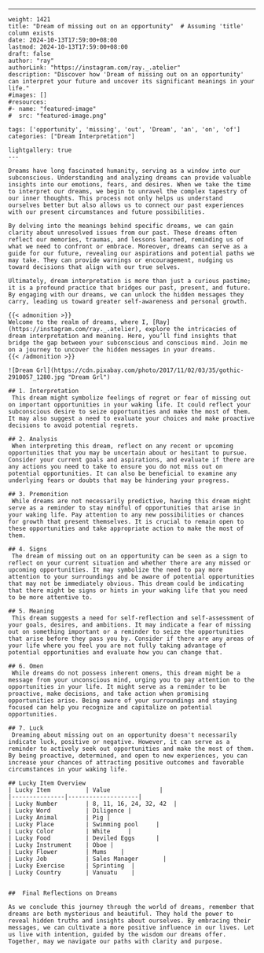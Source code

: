 ---
    weight: 1421
    title: "Dream of missing out on an opportunity"  # Assuming 'title' column exists
    date: 2024-10-13T17:59:00+08:00
    lastmod: 2024-10-13T17:59:00+08:00
    draft: false
    author: "ray"
    authorLink: "https://instagram.com/ray._.atelier"
    description: "Discover how 'Dream of missing out on an opportunity' can interpret your future and uncover its significant meanings in your life."
    #images: []
    #resources:
    #- name: "featured-image"
    #  src: "featured-image.png"
    
    tags: ['opportunity', 'missing', 'out', 'Dream', 'an', 'on', 'of']
    categories: ["Dream Interpretation"]
    
    lightgallery: true
    ---
    
    Dreams have long fascinated humanity, serving as a window into our subconscious. Understanding and analyzing dreams can provide valuable insights into our emotions, fears, and desires. When we take the time to interpret our dreams, we begin to unravel the complex tapestry of our inner thoughts. This process not only helps us understand ourselves better but also allows us to connect our past experiences with our present circumstances and future possibilities.
    
    By delving into the meanings behind specific dreams, we can gain clarity about unresolved issues from our past. These dreams often reflect our memories, traumas, and lessons learned, reminding us of what we need to confront or embrace. Moreover, dreams can serve as a guide for our future, revealing our aspirations and potential paths we may take. They can provide warnings or encouragement, nudging us toward decisions that align with our true selves.
    
    Ultimately, dream interpretation is more than just a curious pastime; it is a profound practice that bridges our past, present, and future. By engaging with our dreams, we can unlock the hidden messages they carry, leading us toward greater self-awareness and personal growth.
    
    {{< admonition >}}
    Welcome to the realm of dreams, where I, [Ray](https://instagram.com/ray._.atelier), explore the intricacies of dream interpretation and meaning. Here, you’ll find insights that bridge the gap between your subconscious and conscious mind. Join me on a journey to uncover the hidden messages in your dreams.
    {{< /admonition >}}
    
    ![Dream Grl](https://cdn.pixabay.com/photo/2017/11/02/03/35/gothic-2910057_1280.jpg "Dream Grl")
    
    ## 1. Interpretation
     This dream might symbolize feelings of regret or fear of missing out on important opportunities in your waking life. It could reflect your subconscious desire to seize opportunities and make the most of them. It may also suggest a need to evaluate your choices and make proactive decisions to avoid potential regrets.
    
    ## 2. Analysis
     When interpreting this dream, reflect on any recent or upcoming opportunities that you may be uncertain about or hesitant to pursue. Consider your current goals and aspirations, and evaluate if there are any actions you need to take to ensure you do not miss out on potential opportunities. It can also be beneficial to examine any underlying fears or doubts that may be hindering your progress.
    
    ## 3. Premonition
     While dreams are not necessarily predictive, having this dream might serve as a reminder to stay mindful of opportunities that arise in your waking life. Pay attention to any new possibilities or chances for growth that present themselves. It is crucial to remain open to these opportunities and take appropriate action to make the most of them.
    
    ## 4. Signs
     The dream of missing out on an opportunity can be seen as a sign to reflect on your current situation and whether there are any missed or upcoming opportunities. It may symbolize the need to pay more attention to your surroundings and be aware of potential opportunities that may not be immediately obvious. This dream could be indicating that there might be signs or hints in your waking life that you need to be more attentive to.
    
    ## 5. Meaning
     This dream suggests a need for self-reflection and self-assessment of your goals, desires, and ambitions. It may indicate a fear of missing out on something important or a reminder to seize the opportunities that arise before they pass you by. Consider if there are any areas of your life where you feel you are not fully taking advantage of potential opportunities and evaluate how you can change that.
    
    ## 6. Omen
     While dreams do not possess inherent omens, this dream might be a message from your unconscious mind, urging you to pay attention to the opportunities in your life. It might serve as a reminder to be proactive, make decisions, and take action when promising opportunities arise. Being aware of your surroundings and staying focused can help you recognize and capitalize on potential opportunities.
    
    ## 7. Luck
     Dreaming about missing out on an opportunity doesn't necessarily indicate luck, positive or negative. However, it can serve as a reminder to actively seek out opportunities and make the most of them. By being proactive, determined, and open to new experiences, you can increase your chances of attracting positive outcomes and favorable circumstances in your waking life.
    
    ## Lucky Item Overview
    | Lucky Item          | Value              |
    |---------------|--------------------|
    | Lucky Number        | 8, 11, 16, 24, 32, 42  |
    | Lucky Word          | Diligence |
    | Lucky Animal        | Pig |
    | Lucky Place         | Swimming pool     |
    | Lucky Color         | White     |
    | Lucky Food          | Deviled Eggs      |
    | Lucky Instrument    | Oboe |
    | Lucky Flower        | Mums    |
    | Lucky Job           | Sales Manager       |
    | Lucky Exercise      | Sprinting  |
    | Lucky Country       | Vanuatu    |
    
    
    ##  Final Reflections on Dreams
    
    As we conclude this journey through the world of dreams, remember that dreams are both mysterious and beautiful. They hold the power to reveal hidden truths and insights about ourselves. By embracing their messages, we can cultivate a more positive influence in our lives. Let us live with intention, guided by the wisdom our dreams offer. Together, may we navigate our paths with clarity and purpose.
    